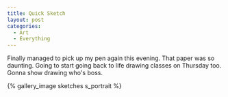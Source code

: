 ```yaml
---
title: Quick Sketch
layout: post
categories:
  - Art
  - Everything
---
```


Finally managed to pick up my pen again this evening. That paper was so daunting. Going to start going back to life drawing classes on Thursday too. Gonna show drawing who's boss.

{% gallery_image sketches s_portrait %}
